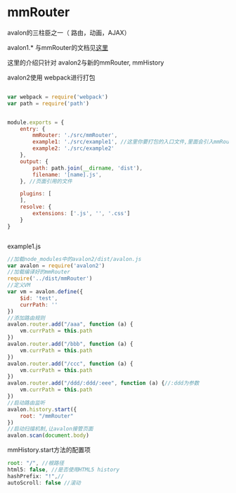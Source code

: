 mmRouter
=========================

avalon的三柱臣之一（ 路由，动画，AJAX）

avalon1.* 与mmRouter的文档见[这里](https://github.com/RubyLouvre/mmRouter/blob/0.9/README.md)

这里的介绍只针对 avalon2与新的mmRouter, mmHistory


avalon2使用 webpack进行打包

```javascript

var webpack = require('webpack')
var path = require('path')


module.exports = {
    entry: {
        mmRouter: './src/mmRouter',
        example1: './src/example1', //这里你要打包的入口文件,里面会引入mmRouter,avalon2
        example2: './src/example2'
    },
    output: {
        path: path.join(__dirname, 'dist'),
        filename: '[name].js',
    }, //页面引用的文件

    plugins: [
    ],
    resolve: {
        extensions: ['.js', '', '.css']
    }
}



```


example1.js

```javascript
//加载node_modules中的avalon2/dist/avalon.js
var avalon = require('avalon2')
//加载编译好的mmRouter
require('../dist/mmRouter')
//定义VM
var vm = avalon.define({
    $id: 'test',
    currPath: ''
})
//添加路由规则
avalon.router.add("/aaa", function (a) {
    vm.currPath = this.path
})
avalon.router.add("/bbb", function (a) {
    vm.currPath = this.path
})
avalon.router.add("/ccc", function (a) {
    vm.currPath = this.path
})
avalon.router.add("/ddd/:ddd/:eee", function (a) {//:ddd为参数
    vm.currPath = this.path
})
//启动路由监听
avalon.history.start({
    root: "/mmRouter"
})
//启动扫描机制,让avalon接管页面
avalon.scan(document.body)

```


mmHistory.start方法的配置项

```javascript
root: "/", //根路径
html5: false, //是否使用HTML5 history 
hashPrefix: "!",//
autoScroll: false //滚动

```

